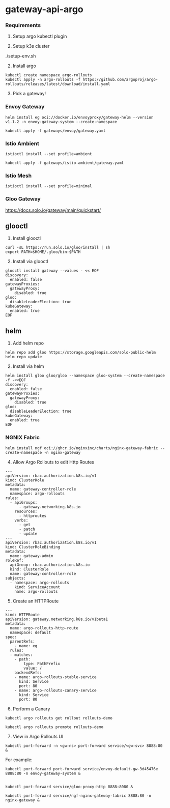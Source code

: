 # gateway-api-argo

### Requirements
1. Setup argo kubectl plugin

1. Setup k3s cluster

./setup-env.sh

2. Install argo 

```
kubectl create namespace argo-rollouts
kubectl apply -n argo-rollouts -f https://github.com/argoproj/argo-rollouts/releases/latest/download/install.yaml
```

3. Pick a gateway! 

### Envoy Gateway

```
helm install eg oci://docker.io/envoyproxy/gateway-helm --version v1.1.2 -n envoy-gateway-system --create-namespace

```


```
kubectl apply -f gateways/envoy/gateway.yaml 
```

### Istio Ambient

```
istioctl install --set profile=ambient
```

```
kubectl apply -f gateways/istio-ambient/gateway.yaml
```

### Istio Mesh 

```
istioctl install --set profile=minimal
```

### Gloo Gateway 

https://docs.solo.io/gateway/main/quickstart/

## glooctl

1. Install glooctl
```
curl -sL https://run.solo.io/gloo/install | sh
export PATH=$HOME/.gloo/bin:$PATH
```

2. Install via glooctl
```
glooctl install gateway --values - << EOF
discovery:
  enabled: false
gatewayProxies:
  gatewayProxy:
    disabled: true
gloo:
  disableLeaderElection: true
kubeGateway:
  enabled: true
EOF 
```

## helm

1. Add helm repo
```
helm repo add gloo https://storage.googleapis.com/solo-public-helm
helm repo update
```

2. Install via helm
```
helm install gloo gloo/gloo --namespace gloo-system --create-namespace -f -<<EOF
discovery:
  enabled: false
gatewayProxies:
  gatewayProxy:
    disabled: true
gloo:
  disableLeaderElection: true
kubeGateway:
  enabled: true
EOF
```

### NGNIX Fabric 

```
helm install ngf oci://ghcr.io/nginxinc/charts/nginx-gateway-fabric --create-namespace -n nginx-gateway
```

4. Allow Argo Rollouts to edit Http Routes

```
---
apiVersion: rbac.authorization.k8s.io/v1
kind: ClusterRole
metadata:
  name: gateway-controller-role
  namespace: argo-rollouts
rules:
  - apiGroups:
      - gateway.networking.k8s.io
    resources:
      - httproutes
    verbs:
      - get
      - patch
      - update
---
apiVersion: rbac.authorization.k8s.io/v1
kind: ClusterRoleBinding
metadata:
  name: gateway-admin
roleRef:
  apiGroup: rbac.authorization.k8s.io
  kind: ClusterRole
  name: gateway-controller-role
subjects:
  - namespace: argo-rollouts
    kind: ServiceAccount
    name: argo-rollouts

```

5. Create an HTTPRoute

```
---
kind: HTTPRoute
apiVersion: gateway.networking.k8s.io/v1beta1
metadata:
  name: argo-rollouts-http-route
  namespace: default
spec:
  parentRefs:
    - name: eg
  rules:
  - matches:
    - path:
        type: PathPrefix
        value: /
    backendRefs:
    - name: argo-rollouts-stable-service
      kind: Service
      port: 80
    - name: argo-rollouts-canary-service
      kind: Service
      port: 80

```

6. Perform a Canary

```
kubectl argo rollouts get rollout rollouts-demo
```

```
kubectl argo rollouts promote rollouts-demo
```

7. View in Argo Rollouts UI

```
kubectl port-forward -n <gw-ns> port-forward service/<gw-svc> 8888:80 &
```


For example:
```
kubectl port-forward port-forward service/envoy-default-gw-3d45476e 8888:80 -n envoy-gateway-system &


kubectl port-forward service/gloo-proxy-http 8888:8080 & 

kubectl port-forward service/ngf-nginx-gateway-fabric 8888:80 -n nginx-gateway &
```


